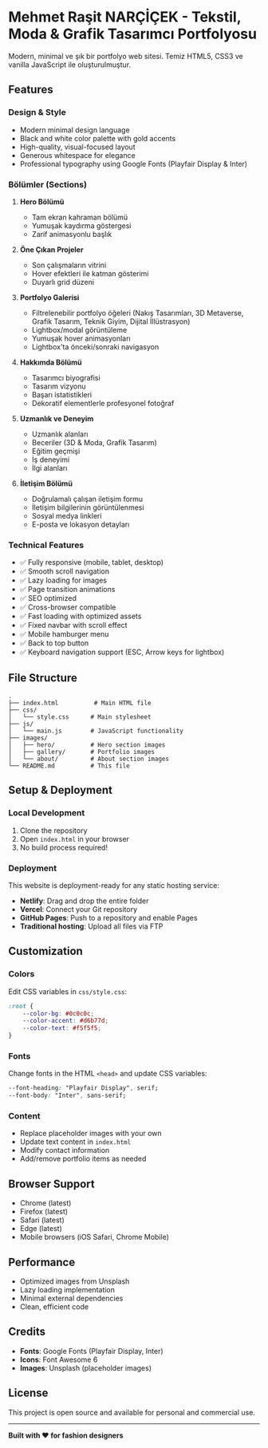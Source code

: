 # Mehmet Raşit NARÇİÇEK - Tekstil, Moda & Grafik Tasarımcı Portfolyosu

Modern, minimal ve şık bir portfolyo web sitesi. Temiz HTML5, CSS3 ve vanilla JavaScript ile oluşturulmuştur.

## Features

### Design & Style
- Modern minimal design language
- Black and white color palette with gold accents
- High-quality, visual-focused layout
- Generous whitespace for elegance
- Professional typography using Google Fonts (Playfair Display & Inter)

### Bölümler (Sections)
1. **Hero Bölümü**
   - Tam ekran kahraman bölümü
   - Yumuşak kaydırma göstergesi
   - Zarif animasyonlu başlık

2. **Öne Çıkan Projeler**
   - Son çalışmaların vitrini
   - Hover efektleri ile katman gösterimi
   - Duyarlı grid düzeni

3. **Portfolyo Galerisi**
   - Filtrelenebilir portfolyo öğeleri (Nakış Tasarımları, 3D Metaverse, Grafik Tasarım, Teknik Giyim, Dijital İllüstrasyon)
   - Lightbox/modal görüntüleme
   - Yumuşak hover animasyonları
   - Lightbox'ta önceki/sonraki navigasyon

4. **Hakkımda Bölümü**
   - Tasarımcı biyografisi
   - Tasarım vizyonu
   - Başarı istatistikleri
   - Dekoratif elementlerle profesyonel fotoğraf

5. **Uzmanlık ve Deneyim**
   - Uzmanlık alanları
   - Beceriler (3D & Moda, Grafik Tasarım)
   - Eğitim geçmişi
   - İş deneyimi
   - İlgi alanları

6. **İletişim Bölümü**
   - Doğrulamalı çalışan iletişim formu
   - İletişim bilgilerinin görüntülenmesi
   - Sosyal medya linkleri
   - E-posta ve lokasyon detayları

### Technical Features
- ✅ Fully responsive (mobile, tablet, desktop)
- ✅ Smooth scroll navigation
- ✅ Lazy loading for images
- ✅ Page transition animations
- ✅ SEO optimized
- ✅ Cross-browser compatible
- ✅ Fast loading with optimized assets
- ✅ Fixed navbar with scroll effect
- ✅ Mobile hamburger menu
- ✅ Back to top button
- ✅ Keyboard navigation support (ESC, Arrow keys for lightbox)

## File Structure

```
.
├── index.html          # Main HTML file
├── css/
│   └── style.css      # Main stylesheet
├── js/
│   └── main.js        # JavaScript functionality
├── images/
│   ├── hero/          # Hero section images
│   ├── gallery/       # Portfolio images
│   └── about/         # About section images
└── README.md          # This file
```

## Setup & Deployment

### Local Development
1. Clone the repository
2. Open `index.html` in your browser
3. No build process required!

### Deployment
This website is deployment-ready for any static hosting service:
- **Netlify**: Drag and drop the entire folder
- **Vercel**: Connect your Git repository
- **GitHub Pages**: Push to a repository and enable Pages
- **Traditional hosting**: Upload all files via FTP

## Customization

### Colors
Edit CSS variables in `css/style.css`:
```css
:root {
    --color-bg: #0c0c0c;
    --color-accent: #d6b77d;
    --color-text: #f5f5f5;
}
```

### Fonts
Change fonts in the HTML `<head>` and update CSS variables:
```css
--font-heading: "Playfair Display", serif;
--font-body: "Inter", sans-serif;
```

### Content
- Replace placeholder images with your own
- Update text content in `index.html`
- Modify contact information
- Add/remove portfolio items as needed

## Browser Support
- Chrome (latest)
- Firefox (latest)
- Safari (latest)
- Edge (latest)
- Mobile browsers (iOS Safari, Chrome Mobile)

## Performance
- Optimized images from Unsplash
- Lazy loading implementation
- Minimal external dependencies
- Clean, efficient code

## Credits
- **Fonts**: Google Fonts (Playfair Display, Inter)
- **Icons**: Font Awesome 6
- **Images**: Unsplash (placeholder images)

## License
This project is open source and available for personal and commercial use.

---

**Built with ❤️ for fashion designers**
